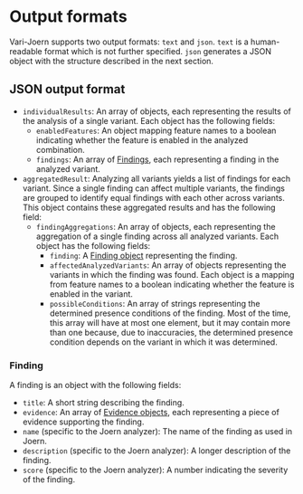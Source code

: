 # Output formats

Vari-Joern supports two output formats: `text` and `json`. `text` is a human-readable format which is not further
specified. `json` generates a JSON object with the structure described in the next section.

## JSON output format

- `individualResults`: An array of objects, each representing the results of the analysis of a single variant.
  Each object has the following fields:
  - `enabledFeatures`: An object mapping feature names to a boolean indicating whether the feature is enabled in the
    analyzed combination.
  - `findings`: An array of [Findings](#Finding), each representing a finding in the analyzed variant.
- `aggregatedResult`: Analyzing all variants yields a list of findings for each variant. Since a single finding can
  affect multiple variants, the findings are grouped to identify equal findings with each other across variants. This
  object contains these aggregated results and has the following field:
  - `findingAggregations`: An array of objects, each representing the aggregation of a single finding across all
    analyzed variants. Each object has the following fields:
    - `finding`: A [Finding object](#Finding) representing the finding.
    - `affectedAnalyzedVariants`: An array of objects representing the variants in which the finding was found.
       Each object is a mapping from feature names to a boolean indicating whether the feature is enabled in the
       variant.
    - `possibleConditions`: An array of strings representing the determined presence conditions of the finding. Most of
      the time, this array will have at most one element, but it may contain more than one because, due to inaccuracies,
      the determined presence condition depends on the variant in which it was determined.

### Finding
A finding is an object with the following fields:
- `title`: A short string describing the finding.
- `evidence`: An array of [Evidence objects](#Evidence), each representing a piece of evidence supporting the finding.
- `name` (specific to the Joern analyzer): The name of the finding as used in Joern.
- `description` (specific to the Joern analyzer): A longer description of the finding.
- `score` (specific to the Joern analyzer): A number indicating the severity of the finding.
